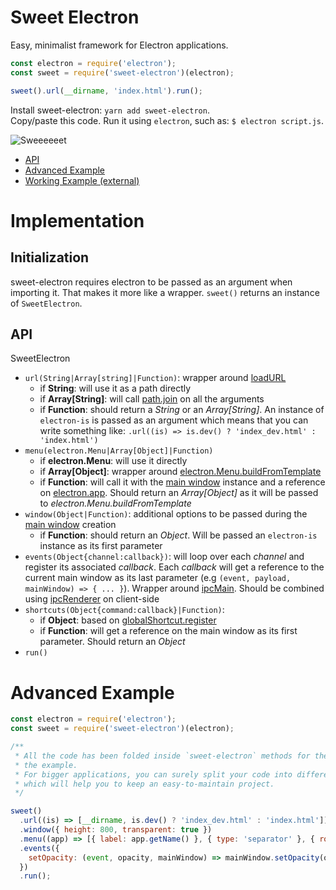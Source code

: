 # Sweet Electron
Easy, minimalist framework for Electron applications.

```js
const electron = require('electron');
const sweet = require('sweet-electron')(electron);

sweet().url(__dirname, 'index.html').run();
```

Install sweet-electron: `yarn add sweet-electron`.<br />
Copy/paste this code. Run it using `electron`, such as: `$ electron script.js`.

![Sweeeeeet](https://media.giphy.com/media/vjvx6YjG3ADo4/giphy.gif)

- [API](#api)
- [Advanced Example](#advanced-example)
- [Working Example (external)](https://github.com/eveningkid/reacto/blob/master/public/main.js)

# Implementation
## Initialization
sweet-electron requires electron to be passed as an argument when importing it. That makes it more like a wrapper. `sweet()` returns an instance of `SweetElectron`.

## API
SweetElectron
- `url(String|Array[string]|Function)`: wrapper around [loadURL](https://electronjs.org/docs/api/browser-window#winloadurlurl-options)
  - if **String**: will use it as a path directly
  - if **Array[String]**: will call [path.join](https://nodejs.org/api/path.html#path_path_join_paths) on all the arguments
  - if **Function**: should return a *String* or an *Array[String]*. An instance of `electron-is` is passed as an argument which means that you can write something like: `.url((is) => is.dev() ? 'index_dev.html' : 'index.html')`
- `menu(electron.Menu|Array[Object]|Function)`
  - if **electron.Menu**: will use it directly
  - if **Array[Object]**: wrapper around [electron.Menu.buildFromTemplate](https://electronjs.org/docs/api/menu#menubuildfromtemplatetemplate)
  - if **Function**: will call it with the [main window](https://electronjs.org/docs/api/browser-window) instance and a reference on [electron.app](https://electronjs.org/docs/api/app). Should return an *Array[Object]* as it will be passed to *electron.Menu.buildFromTemplate*
- `window(Object|Function)`: additional options to be passed during the [main window](https://electronjs.org/docs/api/browser-window) creation
  - if **Function**: should return an *Object*. Will be passed an `electron-is` instance as its first parameter
- `events(Object{channel:callback})`: will loop over each *channel* and register its associated *callback*. Each *callback* will get a reference to the current main window as its last parameter (e.g `(event, payload, mainWindow) => { ... }`). Wrapper around [ipcMain](https://electronjs.org/docs/api/ipc-main). Should be combined using [ipcRenderer](https://electronjs.org/docs/api/ipc-renderer) on client-side
- `shortcuts(Object{command:callback}|Function)`:
  - if **Object**: based on [globalShortcut.register](https://electronjs.org/docs/api/global-shortcut)
  - if **Function**: will get a reference on the main window as its first parameter. Should return an *Object*
- `run()`

# Advanced Example
```js
const electron = require('electron');
const sweet = require('sweet-electron')(electron);

/**
 * All the code has been folded inside `sweet-electron` methods for the sake of
 * the example.
 * For bigger applications, you can surely split your code into different files
 * which will help you to keep an easy-to-maintain project.
 */

sweet()
  .url((is) => [__dirname, is.dev() ? 'index_dev.html' : 'index.html'])
  .window({ height: 800, transparent: true })
  .menu((app) => [{ label: app.getName() }, { type: 'separator' }, { role: 'quit' }])
  .events({
    setOpacity: (event, opacity, mainWindow) => mainWindow.setOpacity(opacity),
  })
  .run();
```
